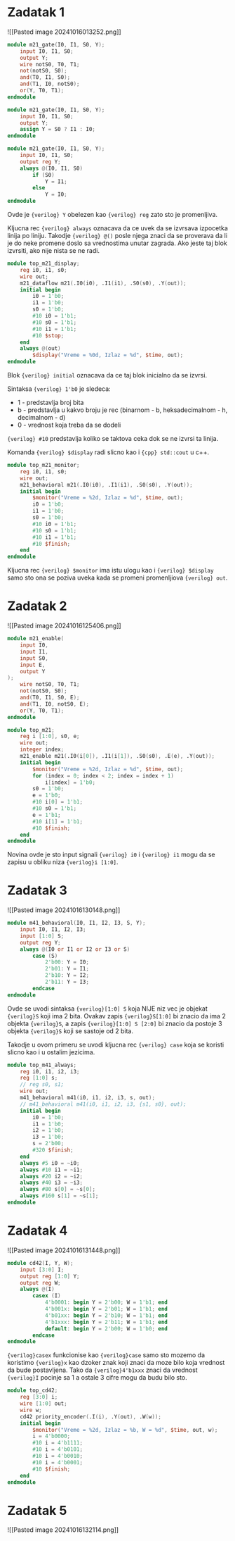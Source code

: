 # Zadatak 1

![[Pasted image 20241016013252.png]]

``` verilog fold title:m21_gate
module m21_gate(I0, I1, S0, Y);
	input I0, I1, S0;
	output Y;
	wire notS0, T0, T1;
	not(notS0, S0);
	and(T0, I1, S0);
	and(T1, I0, notS0);
	or(Y, T0, T1);
endmodule
```

``` verilog fold title:m21_dataflow
module m21_gate(I0, I1, S0, Y);
	input I0, I1, S0;
	output Y;
	assign Y = S0 ? I1 : I0;
endmodule
```

``` verilog fold title:m21_behavioral
module m21_gate(I0, I1, S0, Y);
	input I0, I1, S0;
	output reg Y;
	always @(I0, I1, S0)
		if (S0)
			Y = I1;
		else
			Y = I0;
endmodule
```

Ovde je `{verilog} Y` obelezen kao `{verilog} reg` zato sto je promenljiva.

Kljucna rec `{verilog} always` oznacava da ce uvek da se izvrsava izpocetka linija po liniju. Takodje `{verilog} @()` posle njega znaci da se proverava da li je do neke promene doslo sa vrednostima unutar zagrada. Ako jeste taj blok izvrsiti, ako nije nista se ne radi. 

``` verilog fold title:top_m21_display
module top_m21_display;
	reg i0, i1, s0;
	wire out;
	m21_dataflow m21(.I0(i0), .I1(i1), .S0(s0), .Y(out));
	initial begin
		i0 = 1'b0; 
		i1 = 1'b0; 
		s0 = 1'b0; 
		#10 i0 = 1'b1; 
		#10 s0 = 1'b1; 
		#10 i1 = 1'b1; 
		#10 $stop;
	end
	always @(out)
		$display("Vreme = %0d, Izlaz = %d", $time, out);
endmodule
```

Blok `{verilog} initial` oznacava da ce taj blok inicialno da se izvrsi.

Sintaksa `{verilog} 1'b0` je sledeca:
* 1 - predstavlja broj bita
* b - predstavlja u kakvo broju je rec (binarnom - b, heksadecimalnom - h, decimalnom - d)
* 0 - vrednost koja treba da se dodeli

`{verilog} #10` predstavlja koliko se taktova ceka dok se ne izvrsi ta linija.

Komanda `{verilog} $display` radi slicno kao i `{cpp} std::cout` u c++.

``` verilog fold title:top_m21_monitor
module top_m21_monitor;
	reg i0, i1, s0; 
	wire out; 
	m21_behavioral m21(.I0(i0), .I1(i1), .S0(s0), .Y(out)); 
	initial begin
		$monitor("Vreme = %2d, Izlaz = %d", $time, out); 
		i0 = 1'b0; 
		i1 = 1'b0; 
		s0 = 1'b0; 
		#10 i0 = 1'b1; 
		#10 s0 = 1'b1; 
		#10 i1 = 1'b1; 
		#10 $finish; 
	end 
endmodule
```

Kljucna rec `{verilog} $monitor` ima istu ulogu kao i `{verilog} $display` samo sto ona se poziva uveka kada se promeni promenljiova `{verilog} out`.

# Zadatak 2

![[Pasted image 20241016125406.png]]
``` verilog fold title:m21_enable
module m21_enable( 
	input I0, 
	input I1, 
	input S0, 
	input E, 
	output Y 
); 
	wire notS0, T0, T1; 
	not(notS0, S0); 
	and(T0, I1, S0, E); 
	and(T1, I0, notS0, E); 
	or(Y, T0, T1); 
endmodule
```

``` verilog fold title:top_m21
module top_m21; 
	reg i [1:0], s0, e; 
	wire out; 
	integer index; 
	m21_enable m21(.I0(i[0]), .I1(i[1]), .S0(s0), .E(e), .Y(out)); 
	initial begin 
		$monitor("Vreme = %2d, Izlaz = %d", $time, out); 
		for (index = 0; index < 2; index = index + 1) 
			i[index] = 1'b0; 
		s0 = 1'b0; 
		e = 1'b0; 
		#10 i[0] = 1'b1;
		#10 s0 = 1'b1; 
		e = 1'b1; 
		#10 i[1] = 1'b1; 
		#10 $finish; 
	end 
endmodule
```

Novina ovde je sto input signali `{verilog} i0` i `{verilog} i1` mogu da se zapisu u obliku niza `{verilog}i [1:0]`.

# Zadatak 3

![[Pasted image 20241016130148.png]]
``` verilog fold title:m41_behavioral
module m41_behavioral(I0, I1, I2, I3, S, Y); 
	input I0, I1, I2, I3; 
	input [1:0] S; 
	output reg Y; 
	always @(I0 or I1 or I2 or I3 or S) 
		case (S) 
			2'b00: Y = I0; 
			2'b01: Y = I1; 
			2'b10: Y = I2; 
			2'b11: Y = I3; 
		endcase 
endmodule
```

Ovde se uvodi sintaksa `{verilog}[1:0] S` koja NIJE niz vec je objekat `{verilog}S` koji ima 2 bita. Ovakav zapis `{verilog}S[1:0]` bi znacio da ima 2 objekta `{verilog}S`, a zapis `{verilog}[1:0] S [2:0]` bi znacio da postoje 3 objekta `{verilog}S` koji se sastoje od 2 bita.

Takodje u ovom primeru se uvodi kljucna rec `{verilog} case` koja se koristi slicno kao i u ostalim jezicima.

``` verilog fold title:top_m41_always
module top_m41_always; 
	reg i0, i1, i2, i3; 
	reg [1:0] s;
	// reg s0, s1; 
	wire out; 
	m41_behavioral m41(i0, i1, i2, i3, s, out);
	// m41_behavioral m41(i0, i1, i2, i3, {s1, s0}, out);  
	initial begin 
		i0 = 1'b0; 
		i1 = 1'b0; 
		i2 = 1'b0; 
		i3 = 1'b0; 
		s = 2'b00; 
		#320 $finish; 
	end 
	always #5 i0 = ~i0; 
	always #10 i1 = ~i1; 
	always #20 i2 = ~i2; 
	always #40 i3 = ~i3; 
	always #80 s[0] = ~s[0]; 
	always #160 s[1] = ~s[1]; 
endmodule
```

# Zadatak 4

![[Pasted image 20241016131448.png]]

``` verilog fold title:cd42
module cd42(I, Y, W); 
	input [3:0] I; 
	output reg [1:0] Y; 
	output reg W; 
	always @(I) 
		casex (I) 
			4'b0001: begin Y = 2'b00; W = 1'b1; end 
			4'b001x: begin Y = 2'b01; W = 1'b1; end 
			4'b01xx: begin Y = 2'b10; W = 1'b1; end 
			4'b1xxx: begin Y = 2'b11; W = 1'b1; end 
			default: begin Y = 2'b00; W = 1'b0; end 
		endcase 
endmodule
```

`{verilog}casex` funkcionise kao `{verilog}case` samo sto mozemo da koristimo `{verilog}x` kao dzoker znak koji znaci da moze bilo koja vrednost da bude postavljena. Tako da `{verilog}4'b1xxx` znaci da vrednost `{verilog}I` pocinje sa 1 a ostale 3 cifre mogu da budu bilo sto.

``` verilog fold title:top_cd42
module top_cd42; 
	reg [3:0] i; 
	wire [1:0] out; 
	wire w; 
	cd42 priority_encoder(.I(i), .Y(out), .W(w)); 
	initial begin
		$monitor("Vreme = %2d, Izlaz = %b, W = %d", $time, out, w); 
		i = 4'b0000; 
		#10 i = 4'b1111; 
		#10 i = 4'b0101; 
		#10 i = 4'b0010; 
		#10 i = 4'b0001; 
		#10 $finish; 
	end  
endmodule
```

# Zadatak 5

![[Pasted image 20241016132114.png]]

